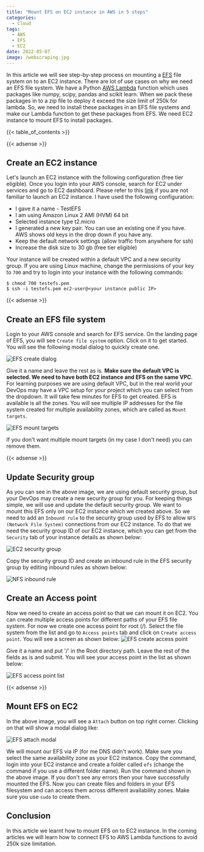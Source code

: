 ```yaml
---
title: "Mount EFS on EC2 instance in AWS in 5 steps"
categories:
  - Cloud
tags:
  - AWS
  - EFS
  - EC2
date: 2022-05-07
image: /webscraping.jpg
---
```

In this article we will see step-by-step process on mounting a [EFS](https://aws.amazon.com/efs/) file system on to an EC2 instance. There are lot of use cases on why we need an EFS file system. We have a Python [AWS Lambda](https://aws.amazon.com/lambda/) function which uses packages like numpy, scipy, pandas and scikit learn. When we pack these packages in to a zip file to deploy it exceed the size limit of 250k for lambda. So, we need to install these packages in an EFS file systems and make our Lambda function to get these packages from EFS. We need EC2 instance to mount EFS to install packages. 

{{< table_of_contents >}}

{{< adsense >}}

## Create an EC2 instance
Let's launch an EC2 instance with the following configuration (free tier eligible). Once you login into your AWS console, search for EC2 under services and go to EC2 dashboard. Please refer to this [link](https://docs.aws.amazon.com/AWSEC2/latest/UserGuide/ec2-launch-instance-wizard.html) if you are not familiar to launch an EC2 instance. I have used the following configuration:

*  I gave it a name - TestEFS
*  I am using Amazon Linux 2 AMI (HVM) 64 bit
*  Selected instance type t2.micro
*  I generated a new key pair. You can use an existing one if you have. AWS shows old keys in the drop down if you have any.
*  Keep the default network settings (allow traffic from anywhere for ssh)
*  Increase the disk size to 30 gb (free tier eligible)

Your instance will be created within a default VPC and a new security group. If you are using Linux machine, change the permissions of your key to `700` and try to login into your instance with the following commands:

```shell
$ chmod 700 testefs.pem
$ ssh -i testefs.pem ec2-user@<your instance public IP>
```

{{< adsense >}}


## Create an EFS file system
Login to your AWS console and search for EFS service. On the landing page of EFS, you will see `Create file system` option. Click on it to get started. You will see the following modal dialog to quickly create one.

![EFS create dialog](/efs-modal.jpg)

Give it a name and leave the rest as is. **Make sure the default VPC is selected. We need to have both EC2 instance and EFS on the same VPC**. For learning purposes we are using default VPC, but in the real world your DevOps may have a VPC setup for your project which you can select from the dropdown. It will take few minutes for EFS to get created. EFS is available is all the zones. You will see multiple IP addresses for the file system created for multiple availability zones, which are called as `Mount targets`.

![EFS mount targets](/efs-mount-targets.jpg)

If you don't want multiple mount targets (in my case I don't need) you can remove them.

{{< adsense >}}

## Update Security group
As you can see in the above image, we are using default security group, but your DevOps may create a new security group for you. For keeping things simple, we will use and update the default security group. We want to mount this EFS only on our EC2 instance which we created above. So we need to add an `Inbound rule` to the security group used by EFS to allow `NFS (Network File System)` connections from our EC2 instance. To do that we need the security group ID of our EC2 instance, which you can get from the `Security` tab of your instance details as shown below:

![EC2 security group](/ec2-security-group.jpg)

Copy the security group ID and create an inbound rule in the EFS security group by editing inbound rules as shown below:

![NFS inbound rule](/nfs-inbound-rule.jpg)

## Create an Access point
Now we need to create an access point so that we can mount it on EC2. You can create multiple access points for different paths of your EFS file system. For now we create one access point for root (/). Select the file system from the list and go to `Access points` tab and click on `Create access point`. You will see a screen as shown below:
![EFS create access point](/efs-create-access-point.jpg)

Give it a name and put '/' in the Root directory path. Leave the rest of the fields as is and submit. You will see your access point in the list as shown below:

![EFS access point list](/efs-access-point-list.jpg)

{{< adsense >}}

## Mount EFS on EC2
In the above image, you will see a `Attach` button on top right corner. Clicking on that will show a modal dialog like:

![EFS attach modal](/efs-attach-modal.jpg)

We will mount our EFS via IP (for me DNS didn't work). Make sure you select the same availability zone as your EC2 instance. Copy the command, login into your EC2 instance and create a folder called `efs` (change the command if you use a different folder name). Run the command shown in the above image. If you don't see any errors then your have successfully mounted the EFS. Now you can create files and folders in your EFS filesystem and can access them across different availability zones. Make sure you use `sudo` to create them.


## Conclusion
In this article we learnt how to mount EFS on to EC2 instance. In the coming articles we will learn how to connect EFS to AWS Lambda functions to avoid 250k size limitation. 